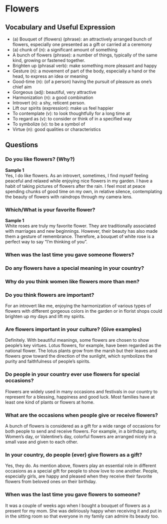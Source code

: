 # Flowers
## Vocabulary and Useful Expression
* (a) Bouquet of (flowers) (phrase): an attractively arranged bunch of flowers, especially one presented as a gift or carried at a ceremony
* (a) chunk of (n): a significant amount of something
* A bunch of flowers (phrase): a number of things, typically of the same kind, growing or fastened together.  
* Brighten up (phrasal verb): make something more pleasant and happy  
* Gesture (n): a movement of part of the body, especially a hand or the head, to express an idea or meaning
* Good-time (n): (of a person) having the pursuit of pleasure as one’s chief aim
* Gorgeous (adj): beautiful, very attractive
* Harmonization (n): a good combination
* Introvert (n): a shy, reticent person.
* Lift our spirits (expression): make us feel happier
* To contemplate (v): to look thoughtfully for a long time at
* To regard as (v): to consider or think of in a specified way
* To symbolize (v): to be a symbol of
* Virtue (n): good qualities or characteristics
## Questions
### Do you like flowers? (Why?)
**Sample 1**  
Yes, I do like flowers. As an introvert, sometimes, I find myself feeling peaceful and relaxed while enjoying nice flowers in my garden. I have a habit of taking pictures of flowers after the rain. I feel most at peace spending chunks of good time on my own, in relative silence, contemplating the beauty of flowers with raindrops through my camera lens.
### Which/What is your favorite flower?
**Sample 1**  
White roses are truly my favorite flower. They are traditionally associated with marriages and new beginnings. However, their beauty has also made them a gesture of remembrance. Therefore, a bouquet of white rose is a perfect way to say “I’m thinking of you”.
### When was the last time you gave someone flowers?
### Do any flowers have a special meaning in your country?
### Why do you think women like flowers more than men?
### Do you think flowers are important? 
For an introvert like me, enjoying the harmonization of various types of flowers with different gorgeous colors in the garden or in florist shops could brighten up my days and lift my spirits.
### Are flowers important in your culture? (Give examples) 
Definitely. With beautiful meanings, some flowers are chosen to show people’s key virtues. Lotus flowers, for example, have been regarded as the national flower. The lotus plants grow from the marsh but their leaves and flowers grow toward the direction of the sunlight, which symbolizes the purity and faithfulness of people’s spirits.
### Do people in your country ever use flowers for special occasions? 
Flowers are widely used in many occasions and festivals in our country to represent for a blessing, happiness and good luck. Most families have at least one kind of plants or flowers at home.
### What are the occasions when people give or receive flowers? 
A bunch of flowers is considered as a gift for a wide range of occasions for both people to send and receive flowers. For example, in a birthday party, Women’s day, or Valentine’s day, colorful flowers are arranged nicely in a small vase and given to each other.
### In your country, do people (ever) give flowers as a gift? 
Yes, they do. As mention above, flowers play an essential role in different occasions as a special gift for people to show love to one another. People, especially girls, are happy and pleased when they receive their favorite flowers from beloved ones on their birthday.
### When was the last time you gave flowers to someone? 
It was a couple of weeks ago when I bought a bouquet of flowers as a present for my mom. She was deliriously happy when receiving it and put in in the sitting room so that everyone in my family can admire its beauty too.
